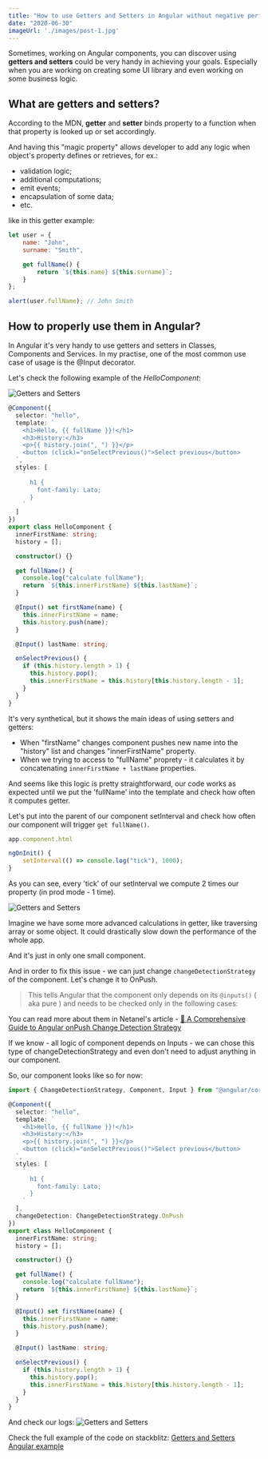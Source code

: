 ```yaml
---
title: "How to use Getters and Setters in Angular without negative performance impact?"
date: "2020-06-30"
imageUrl: './images/post-1.jpg'
---
```


Sometimes, working on Angular components, you can discover using **getters and setters** could be very handy in achieving your goals. Especially when you are working on creating some UI library and even  working on some business logic. 

## What are getters and setters? 

According to the MDN, **getter**  and **setter** binds property to a function when that property is looked up or set accordingly. 

And having this "magic property" allows developer to add any logic when object's property defines or retrieves, for ex.: 

 - validation logic;
 - additional computations;
 - emit events;
 - encapsulation of some data;
 - etc.

like in this getter example: 

```js script
let user = {
    name: "John", 
    surname: "Smith", 

    get fullName() {
        return `${this.name} ${this.surname}`;
    }
};

alert(user.fullName); // John Smith
```

## How to properly use them in Angular?
In Angular it's very handy to use getters and setters in Classes, Components and Services.
In my practise, one of the most common use case of usage is the @Input decorator. 

Let's check the following example of the *HelloComponent*: 

![Getters and Setters](../images/getters/1.gif#centered)

```ts script 
@Component({
  selector: "hello",
  template: `
    <h1>Hello, {{ fullName }}!</h1>
    <h3>History:</h3>
    <p>{{ history.join(", ") }}</p>
    <button (click)="onSelectPrevious()">Select previous</button>
  `,
  styles: [
    `
      h1 {
        font-family: Lato;
      }
    `
  ]
})
export class HelloComponent {
  innerFirstName: string;
  history = [];

  constructor() {}

  get fullName() {
    console.log("calculate fullName");
    return `${this.innerFirstName} ${this.lastName}`;
  }

  @Input() set firstName(name) {
    this.innerFirstName = name;
    this.history.push(name);
  }

  @Input() lastName: string;

  onSelectPrevious() {
    if (this.history.length > 1) {
      this.history.pop();
      this.innerFirstName = this.history[this.history.length - 1];
    }
  }
}
```

It's very synthetical, but it shows the main ideas of using setters and getters: 

 - When "firstName" changes component pushes new name into the "history" list and changes "innerFirstName" property.
 - When we trying to access to "fullName" proprety - it calculates it by concatenating `innerFirstName + lastName` properties. 


And seems like this logic is pretty straightforward, our code works as expected until we put the 'fullName' into the template and check how often it computes getter.

Let's put into the parent of our component setInterval and check how often our component will trigger `get fullName()`.

```ts code 
app.component.html

ngOnInit() {
    setInterval(() => console.log("tick"), 1000);
}
```

As you can see, every 'tick' of our setInterval we compute 2 times our property (in prod mode - 1 time).

![Getters and Setters](../images/getters/2.gif#centered)

Imagine we have some more advanced calculations in getter, like traversing array or some object. It could drastically slow down the performance of the whole app.

And it's just in only one small component. 

And in order to fix this issue - we can just change `changeDetectionStrategy` of the component. Let's change it to OnPush. 

> This tells Angular that the component only depends on its  `@inputs()`
> ( aka pure ) and needs to be checked only in the following cases:

You can read more about them in Netanel's article - [🚀 A Comprehensive Guide to Angular onPush Change Detection Strategy](https://netbasal.com/a-comprehensive-guide-to-angular-onpush-change-detection-strategy-5bac493074a4)

If we know - all logic of component depends on Inputs - we can chose this type of changeDetectionStrategy and even don't need to adjust anything in our component. 

So, our component looks like so for now: 

```ts code
import { ChangeDetectionStrategy, Component, Input } from "@angular/core";

@Component({
  selector: "hello",
  template: `
    <h1>Hello, {{ fullName }}!</h1>
    <h3>History:</h3>
    <p>{{ history.join(", ") }}</p>
    <button (click)="onSelectPrevious()">Select previous</button>
  `,
  styles: [
    `
      h1 {
        font-family: Lato;
      }
    `
  ],
  changeDetection: ChangeDetectionStrategy.OnPush
})
export class HelloComponent {
  innerFirstName: string;
  history = [];

  constructor() {}

  get fullName() {
    console.log("calculate fullName");
    return `${this.innerFirstName} ${this.lastName}`;
  }

  @Input() set firstName(name) {
    this.innerFirstName = name;
    this.history.push(name);
  }

  @Input() lastName: string;

  onSelectPrevious() {
    if (this.history.length > 1) {
      this.history.pop();
      this.innerFirstName = this.history[this.history.length - 1];
    }
  }
}
```

And check our logs: 
![Getters and Setters](../images/getters/3.gif#centered)


Check the full example of the code on stackblitz:  [Getters and Setters Angular example](https://stackblitz.com/edit/angular-getters-setters-bgaq44?)
